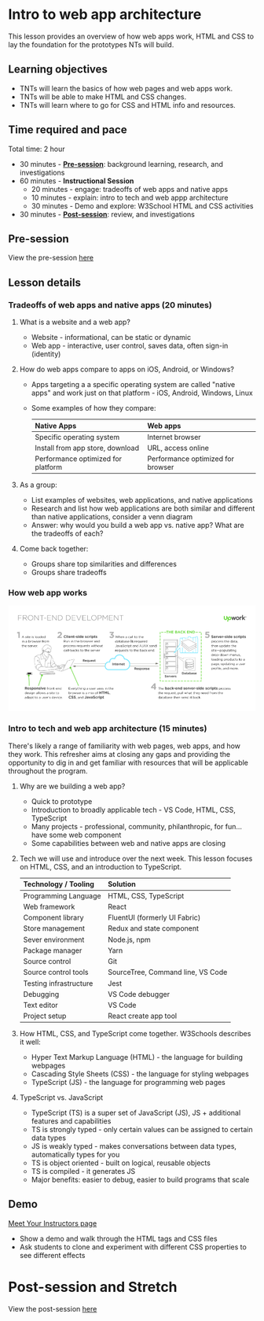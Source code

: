 # Intro to web app architecture

This lesson provides an overview of how web apps work, HTML and CSS to lay the foundation for the prototypes NTs will build.

## Learning objectives

* TNTs will learn the basics of how web pages and web apps work.
* TNTs will be able to make HTML and CSS changes.
* TNTs will learn where to go for CSS and HTML info and resources.

## Time required and pace

Total time: 2 hour

* 30 minutes - [**Pre-session**](https://github.com/tnt-summer-academy/Curriculum/wiki/%5BENG1.0%5D-Intro-to-web-apps): background learning, research, and investigations
* 60 minutes - **Instructional Session**
    * 20 minutes - engage: tradeoffs of web apps and native apps
    * 10 minutes - explain: intro to tech and web appp architecture
    * 30 minutes - Demo and explore: W3School HTML and CSS activities
* 30 minutes - [**Post-session**](https://github.com/tnt-summer-academy/Curriculum/wiki/%5BENG1.0%5D-Intro-to-web-apps): review, and investigations


## Pre-session 


View the pre-session [here](https://github.com/tnt-summer-academy/Curriculum/wiki/%5BENG1.0%5D-Intro-to-web-apps)


## Lesson details

### Tradeoffs of web apps and native apps (20 minutes)

1. What is a website and a web app?
      * Website - informational, can be static or dynamic
      * Web app - interactive, user control, saves data, often sign-in (identity)

2. How do web apps compare to apps on iOS, Android, or Windows?
      * Apps targeting a a specific operating system are called "native apps" and work just on that platform - iOS, Android, Windows, Linux
      * Some examples of how they compare:

        | Native Apps  | Web apps |
        |---|---|
        | Specific operating system   | Internet browser  |
        | Install from app store, download | URL, access online |
        | Performance optimized for platform | Performance optimized for browser |

3. As a group:
      * List examples of websites, web applications, and native applications
      * Research and list how web applications are both similar and different than native applications, consider a venn diagram
      * Answer: why would you build a web app vs. native app? What are the tradeoffs of each?

4. Come back together:
      * Groups share top similarities and differences
      * Groups share tradeoffs

### How web app works

![FrontEndDev](./[ENG1.0]FrontEndDev.png)


### Intro to tech and web app architecture (15 minutes)

There's likely a range of familiarity with web pages, web apps, and how they work. This refresher aims at closing any gaps and providing  the opportunity to dig in and get familiar with resources that will be applicable throughout the program.

1. Why are we building a web app?
      * Quick to prototype
      * Introduction to broadly applicable tech - VS Code, HTML, CSS, TypeScript
      * Many projects - professional, community, philanthropic, for fun... have some web component
      * Some capabilities between web and native apps are closing

2. Tech we will use and introduce over the next week. This lesson focuses on HTML, CSS, and an introduction to TypeScript.

      | Technology / Tooling | Solution |
      |---|---|
      | Programming Language   | HTML, CSS, TypeScript  |
      | Web framework | React |
      | Component library | FluentUI (formerly UI Fabric) |
      | Store management | Redux and state component|
      | Sever environment | Node.js, npm|
      | Package manager | Yarn |
      | Source control | Git |
      | Source control tools | SourceTree, Command line, VS Code|
      | Testing infrastructure | Jest |
      | Debugging | VS Code debugger |
      | Text editor | VS Code |
      | Project setup | React create app tool |

3. How HTML, CSS, and TypeScript come together. W3Schools describes it well:
      * Hyper Text Markup Language (HTML) - the language for building webpages
      * Cascading Style Sheets (CSS) - the language for styling webpages
      * TypeScript (JS) - the language for programming web pages

4. TypeScript vs. JavaScript
      * TypeScript (TS) is a super set of JavaScript (JS), JS + additional features and capabilities
      * TS is strongly typed - only certain values can be assigned to certain data types
      * JS is weakly typed - makes conversations between data types, automatically types for you
      * TS is object oriented - built on logical, reusable objects
      * TS is compiled - it generates JS
      * Major benefits: easier to debug, easier to build programs that scale

## Demo
[Meet Your Instructors page](https://github.com/tnt-summer-academy/Exercises/tree/main/Week_1/ENG1.0/meet-your-Instructors)

* Show a demo and walk through the HTML tags and CSS files
* Ask students to clone and experiment with different CSS properties to see different effects

# Post-session and Stretch

View the post-session [here](https://github.com/tnt-summer-academy/Curriculum/wiki/%5BENG1.0%5D-Intro-to-web-apps)
